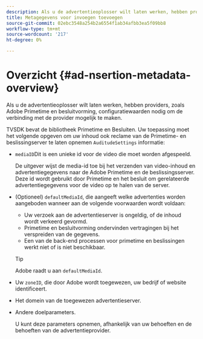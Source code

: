 ```yaml
---
description: Als u de advertentieoplosser wilt laten werken, hebben providers, zoals Adobe Primetime en besluitvorming, configuratiewaarden nodig om de verbinding met de provider mogelijk te maken.
title: Metagegevens voor invoegen toevoegen
source-git-commit: 02ebc3548a254b2a6554f1ab34afbb3ea5f09bb8
workflow-type: tm+mt
source-wordcount: '217'
ht-degree: 0%

---
```


# Overzicht {#ad-nsertion-metadata-overview}

Als u de advertentieoplosser wilt laten werken, hebben providers, zoals Adobe Primetime en besluitvorming, configuratiewaarden nodig om de verbinding met de provider mogelijk te maken.

TVSDK bevat de bibliotheek Primetime en Besluiten. Uw toepassing moet het volgende opgeven om uw inhoud ook reclame van de Primetime- en beslissingserver te laten opnemen `AuditudeSettings` informatie:

* `mediaID`Dit is een unieke id voor de video die moet worden afgespeeld.

  De uitgever wijst de media-id toe bij het verzenden van video-inhoud en advertentiegegevens naar de Adobe Primetime en de beslissingsserver. Deze id wordt gebruikt door Primetime en het besluit om gerelateerde advertentiegegevens voor de video op te halen van de server.

* (Optioneel) `defaultMediaId`, die aangeeft welke advertenties worden aangeboden wanneer aan de volgende voorwaarden wordt voldaan:

   * Uw verzoek aan de advertentieserver is ongeldig, of de inhoud wordt verkeerd gevormd.
   * Primetime en besluitvorming ondervinden vertragingen bij het verspreiden van de gegevens.
   * Een van de back-end processen voor primetime en beslissingen werkt niet of is niet beschikbaar.

  >[!TIP]
  >
  >Adobe raadt u aan `defaultMediaId`.

* Uw `zoneID`, die door Adobe wordt toegewezen, uw bedrijf of website identificeert.
* Het domein van de toegewezen advertentieserver.
* Andere doelparameters.

  U kunt deze parameters opnemen, afhankelijk van uw behoeften en de behoeften van de advertentieprovider.
